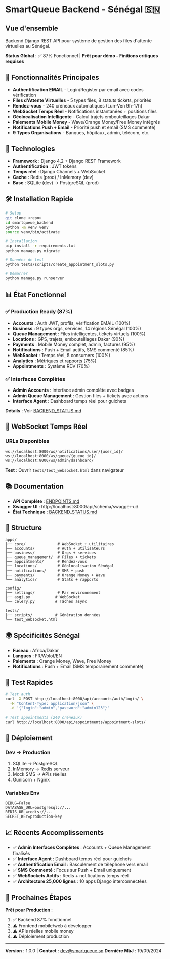 # SmartQueue Backend - Sénégal 🇸🇳

## Vue d'ensemble
Backend Django REST API pour système de gestion des files d'attente virtuelles au Sénégal.

**Status Global** : ✅ 87% Fonctionnel | **Prêt pour démo - Finitions critiques requises**

## 🚀 Fonctionnalités Principales

- **Authentification EMAIL** - Login/Register par email avec codes vérification
- **Files d'Attente Virtuelles** - 5 types files, 8 statuts tickets, priorités
- **Rendez-vous** - 240 créneaux automatiques (Lun-Ven 9h-17h)
- **WebSocket Temps Réel** - Notifications instantanées + positions files
- **Géolocalisation Intelligente** - Calcul trajets embouteillages Dakar
- **Paiements Mobile Money** - Wave/Orange Money/Free Money intégrés
- **Notifications Push + Email** - Priorité push et email (SMS commenté)
- **9 Types Organisations** - Banques, hôpitaux, admin, télécom, etc.

## 🔧 Technologies

- **Framework** : Django 4.2 + Django REST Framework
- **Authentification** : JWT tokens
- **Temps réel** : Django Channels + WebSocket  
- **Cache** : Redis (prod) / InMemory (dev)
- **Base** : SQLite (dev) → PostgreSQL (prod)

## 🛠️ Installation Rapide

```bash
# Setup
git clone <repo>
cd smartqueue_backend
python -m venv venv
source venv/bin/activate

# Installation
pip install -r requirements.txt
python manage.py migrate

# Données de test
python tests/scripts/create_appointment_slots.py

# Démarrer
python manage.py runserver
```

## 📊 État Fonctionnel

### ✅ Production Ready (87%)
- **Accounts** : Auth JWT, profils, vérification EMAIL (100%)
- **Business** : 9 types orgs, services, 14 régions Sénégal (100%)
- **Queue Management** : Files intelligentes, tickets virtuels (100%)
- **Locations** : GPS, trajets, embouteillages Dakar (90%)
- **Payments** : Mobile Money complet, admin, factures (95%)
- **Notifications** : Push + Email actifs, SMS commenté (85%)
- **WebSocket** : Temps réel, 5 consumers (100%)
- **Analytics** : Métriques et rapports (75%)
- **Appointments** : Système RDV (70%)

### ✅ Interfaces Complètes
- **Admin Accounts** : Interface admin complète avec badges
- **Admin Queue Management** : Gestion files + tickets avec actions
- **Interface Agent** : Dashboard temps réel pour guichets

**Détails** : Voir [BACKEND_STATUS.md](BACKEND_STATUS.md)

## 🔌 WebSocket Temps Réel

### URLs Disponibles
```
ws://localhost:8000/ws/notifications/user/{user_id}/
ws://localhost:8000/ws/queue/{queue_id}/
ws://localhost:8000/ws/admin/dashboard/
```

**Test** : Ouvrir `tests/test_websocket.html` dans navigateur

## 📚 Documentation

- **API Complète** : [ENDPOINTS.md](ENDPOINTS.md)
- **Swagger UI** : http://localhost:8000/api/schema/swagger-ui/
- **État Technique** : [BACKEND_STATUS.md](BACKEND_STATUS.md)

## 📁 Structure

```
apps/
├── core/              # WebSocket + utilitaires
├── accounts/          # Auth + utilisateurs
├── business/          # Orgs + services  
├── queue_management/  # Files + tickets
├── appointments/      # Rendez-vous
├── locations/         # Géolocalisation Sénégal
├── notifications/     # SMS + push
├── payments/          # Orange Money + Wave
└── analytics/         # Stats + rapports

config/
├── settings/          # Par environnement
├── asgi.py           # WebSocket
└── celery.py         # Tâches async

tests/
├── scripts/          # Génération données
└── test_websocket.html
```

## 🌍 Spécificités Sénégal

- **Fuseau** : Africa/Dakar
- **Langues** : FR/Wolof/EN
- **Paiements** : Orange Money, Wave, Free Money
- **Notifications** : Push + Email (SMS temporairement commenté)

## 🧪 Test Rapides

```bash
# Test auth
curl -X POST http://localhost:8000/api/accounts/auth/login/ \
  -H "Content-Type: application/json" \
  -d '{"login":"admin","password":"admin123"}'

# Test appointments (240 créneaux)
curl http://localhost:8000/api/appointments/appointment-slots/
```

## 🚀 Déploiement

### Dev → Production
1. SQLite → PostgreSQL
2. InMemory → Redis serveur
3. Mock SMS → APIs réelles
4. Gunicorn + Nginx

### Variables Env
```
DEBUG=False
DATABASE_URL=postgresql://...
REDIS_URL=redis://...
SECRET_KEY=production-key
```

## 📈 Récents Accomplissements

- ✅ **Admin Interfaces Complètes** : Accounts + Queue Management finalisés
- ✅ **Interface Agent** : Dashboard temps réel pour guichets
- ✅ **Authentification Email** : Basculement de téléphone vers email
- ✅ **SMS Commenté** : Focus sur Push + Email uniquement
- ✅ **WebSockets Actifs** : Redis + notifications temps réel
- ✅ **Architecture 25,000 lignes** : 10 apps Django interconnectées

## 🎯 Prochaines Étapes

**Prêt pour Production** :
1. ✅ Backend 87% fonctionnel
2. ⚠️ Frontend mobile/web à développer
3. ⚠️ APIs réelles mobile money
4. ⚠️ Déploiement production

---

**Version** : 1.0.0 | **Contact** : dev@smartqueue.sn
**Dernière MàJ** : 19/09/2024